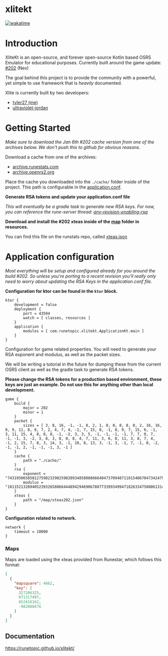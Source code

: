 # xlitekt
[![wakatime](https://wakatime.com/badge/user/00b793fe-9bcc-4e7a-88c2-7c1879c548ce/project/392eeeea-4500-4c18-904b-2c0d662dfb81.svg)](https://wakatime.com/badge/user/00b793fe-9bcc-4e7a-88c2-7c1879c548ce/project/392eeeea-4500-4c18-904b-2c0d662dfb81)

# Introduction

XliteKt is an open-source, and forever open-source Kotlin based OSRS Emulator for educational purposes. Currently built around the game
update: [#202](https://oldschool.runescape.wiki/w/5_January) (Nex)

The goal behind this project is to provide the community with a powerful, yet simple to use framework that is _heavily_
documented. 

Xlite is currently built by two developers:
 - [tyler27 (me)](https://github.com/tyler27)
 - [ultraviolet-jordan](https://github.com/ultraviolet-jordan)
# Getting Started
_Make sure to download the Jan 6th #202 cache version from one of the archives below. We don't push this to github for
obvious reasons._

Download a cache from one of the archives:

- [archive.runestats.com](https://archive.runestats.com/osrs/)
- [archive.openrs2.org](https://archive.openrs2.org/)

Place the cache you downloaded into the ``./cache/`` folder inside of the project. This path is configurable in
the [application.conf](/src/main/resources/application.conf).

**Generate RSA tokens and update your application.conf file**

_This will eventually be a gradle task to generate new RSA keys. For now, you can reference the rune-server thread: [any-revision-enabling-rsa](https://www.rune-server.ee/runescape-development/rs2-server/tutorials/305532-any-revision-enabling-rsa.html)_

**Download and install the #202 xteas inside of the [map](/src/main/resources/map) folder in resources.**

You can find this file on the runstats repo, called [xteas.json](https://archive.runestats.com/osrs/xtea/2022-01-19-rev202.json)
# Application configuration

_Most everything will be setup and configured already for you around the build #202. So unless you're porting to a recent revision you'll really only need to worry about updating the RSA Keys in the application.conf file._

**Configuration for ktor can be found in the ```ktor``` block.**
```shell
ktor {
    development = false
    deployment {
        port = 43594
        watch = [ classes, resources ]
    }
    application {
        modules = [ com.runetopic.xlitekt.ApplicationKt.main ]
    }
}
```
Configuration for game related properties. You will need to generate your RSA exponent and modulus, as well as the packet sizes.

We will be writing a tutorial in the future for dumping these from the current OSRS client as well as the gradle task to generate RSA tokens.

**Please change the RSA tokens for a production based environment, these keys are just an example. Do not use this for anything other than local development.**
```shell
game {
    build {
        major = 202
        minor = 1
    }
    packet {
        sizes = [ 3, 8, 16, -1, -1, 8, 2, 1, 8, 0, 8, 8, 0, 2, 16, 16, 8, 9, 11, 8, 8, 7, 2, 4, 7, 4, -1, 7, 15, 8, -1, 8, 9, 7, 15, 6, -1, 3, 11, 15, 4, 8, 8, 8, -1, -2, 3, 3, 5, -1, -1, -1, -1, 7, 7, 0, 7, -1, -1, 3, -2, 3, 8, 3, 8, 0, 8, 4, 7, 11, 3, 6, 8, 11, 3, 8, 7, 4, -1, 2, 15, 7, 8, 3, 14, 3, -1, 10, 8, 13, 3, -1, 3, -1, 7, -1, 0, -2, -1, -1, 2, -1, -1, -1, 3, -1 ]
    }
    cache {
        path = "./cache/"
    }
    rsa {
        exponent = "74319506585812759823290259020934858088666404737094871101540670473424793671202076033582991318775440709937362678616598621443723414224839661646087632908361014054642952231258678163322462341878133664959918342102621655539431162351843502897522597279543226584696172903586455624355061037387268986011976499046968675073"
        modulus = "101152132894052393265886644489429469067887733993499471826334750806131431774995232950094045980615261210482740859538462033841944288877997111341162261129657268035424385776764492943939466200272309679088830878857767599863397432612329236019641861788901097158810527108145428907942159175673330991981851896173021952237"
    }
    xteas {
        path = "/map/xteas202.json"
    }
}
```

**Configuration related to network.**
```shell
network {
    timeout = 10000
}
```

### Maps
Maps are loaded using the xteas provided from Runestar, which follows this format:

```json
[
  {
    "mapsquare": 4662,
    "key": [
      327206325,
      671317497,
      652416162,
      -982088476
    ]
  }
]
```

## Documentation
https://runetopic.github.io/xlitekt/

